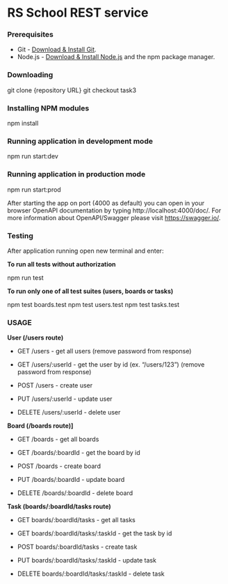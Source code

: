 # RS School REST service

### Prerequisites

- Git - [Download & Install Git](https://git-scm.com/downloads).
- Node.js - [Download & Install Node.js](https://nodejs.org/en/download/) and the npm package manager.

### Downloading

git clone {repository URL}
git checkout task3

### Installing NPM modules

npm install

### Running application in development mode

npm run start:dev

### Running application in production mode

npm run start:prod

After starting the app on port (4000 as default) you can open
in your browser OpenAPI documentation by typing http://localhost:4000/doc/.
For more information about OpenAPI/Swagger please visit https://swagger.io/.

### Testing

After application running open new terminal and enter:

**To run all tests without authorization**

npm run test

**To run only one of all test suites (users, boards or tasks)**

npm test boards.test
npm test users.test
npm test tasks.test

### USAGE

**User (/users route)**

- GET /users - get all users (remove password from response)

- GET /users/:userId - get the user by id (ex. “/users/123”) (remove password from response)

- POST /users - create user

- PUT /users/:userId - update user

- DELETE /users/:userId - delete user

**Board (/boards route)]**

- GET /boards - get all boards

- GET /boards/:boardId - get the board by id

- POST /boards - create board

- PUT /boards/:boardId - update board

- DELETE /boards/:boardId - delete board

**Task (boards/:boardId/tasks route)**

- GET boards/:boardId/tasks - get all tasks

- GET boards/:boardId/tasks/:taskId - get the task by id

- POST boards/:boardId/tasks - create task

- PUT boards/:boardId/tasks/:taskId - update task

- DELETE boards/:boardId/tasks/:taskId - delete task
